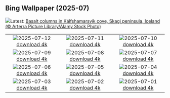 ## Bing Wallpaper (2025-07)
![](https://www.bing.com/th?id=OHR.BasaltColumns_EN-IN1175538920_UHD.jpg&w=1000)Latest: [Basalt columns in Kálfshamarsvík cove, Skagi peninsula, Iceland (© Arterra Picture Library/Alamy Stock Photo)](https://www.bing.com/th?id=OHR.BasaltColumns_EN-IN1175538920_UHD.jpg)

|      |      |      |
| :----: | :----: | :----: |
|![](https://www.bing.com/th?id=OHR.ThomsonGazelle_EN-IN8946995037_UHD.jpg&pid=hp&w=384&h=216&rs=1&c=4)2025-07-12 [download 4k](https://www.bing.com/th?id=OHR.ThomsonGazelle_EN-IN8946995037_UHD.jpg)|![](https://www.bing.com/th?id=OHR.TokyoSunrise_EN-IN0638589694_UHD.jpg&pid=hp&w=384&h=216&rs=1&c=4)2025-07-11 [download 4k](https://www.bing.com/th?id=OHR.TokyoSunrise_EN-IN0638589694_UHD.jpg)|![](https://www.bing.com/th?id=OHR.LordBuddha_EN-IN7435610826_UHD.jpg&pid=hp&w=384&h=216&rs=1&c=4)2025-07-10 [download 4k](https://www.bing.com/th?id=OHR.LordBuddha_EN-IN7435610826_UHD.jpg)|
|![](https://www.bing.com/th?id=OHR.ConstitucionStation_EN-IN1557564124_UHD.jpg&pid=hp&w=384&h=216&rs=1&c=4)2025-07-09 [download 4k](https://www.bing.com/th?id=OHR.ConstitucionStation_EN-IN1557564124_UHD.jpg)|![](https://www.bing.com/th?id=OHR.SecedaPeak_EN-IN1378289926_UHD.jpg&pid=hp&w=384&h=216&rs=1&c=4)2025-07-08 [download 4k](https://www.bing.com/th?id=OHR.SecedaPeak_EN-IN1378289926_UHD.jpg)|![](https://www.bing.com/th?id=OHR.ShetlandGannets_EN-IN9831916093_UHD.jpg&pid=hp&w=384&h=216&rs=1&c=4)2025-07-07 [download 4k](https://www.bing.com/th?id=OHR.ShetlandGannets_EN-IN9831916093_UHD.jpg)|
|![](https://www.bing.com/th?id=OHR.MesquiteFlats_EN-IN9509549607_UHD.jpg&pid=hp&w=384&h=216&rs=1&c=4)2025-07-06 [download 4k](https://www.bing.com/th?id=OHR.MesquiteFlats_EN-IN9509549607_UHD.jpg)|![](https://www.bing.com/th?id=OHR.TourCyclists_EN-IN9256103238_UHD.jpg&pid=hp&w=384&h=216&rs=1&c=4)2025-07-05 [download 4k](https://www.bing.com/th?id=OHR.TourCyclists_EN-IN9256103238_UHD.jpg)|![](https://www.bing.com/th?id=OHR.OroseiSardegna_EN-IN6533178952_UHD.jpg&pid=hp&w=384&h=216&rs=1&c=4)2025-07-04 [download 4k](https://www.bing.com/th?id=OHR.OroseiSardegna_EN-IN6533178952_UHD.jpg)|
|![](https://www.bing.com/th?id=OHR.RainbowRiver_EN-IN6286296662_UHD.jpg&pid=hp&w=384&h=216&rs=1&c=4)2025-07-03 [download 4k](https://www.bing.com/th?id=OHR.RainbowRiver_EN-IN6286296662_UHD.jpg)|![](https://www.bing.com/th?id=OHR.MaroonClownfish_EN-IN6113544568_UHD.jpg&pid=hp&w=384&h=216&rs=1&c=4)2025-07-02 [download 4k](https://www.bing.com/th?id=OHR.MaroonClownfish_EN-IN6113544568_UHD.jpg)|![](https://www.bing.com/th?id=OHR.KeralaHouseboats_EN-IN3537088049_UHD.jpg&pid=hp&w=384&h=216&rs=1&c=4)2025-07-01 [download 4k](https://www.bing.com/th?id=OHR.KeralaHouseboats_EN-IN3537088049_UHD.jpg)|

